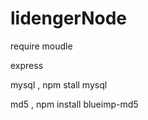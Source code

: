 # lidengerNode
require moudle
<p>express</p>
<p>mysql , npm stall mysql</p>
<p>md5 , npm install blueimp-md5</p>




